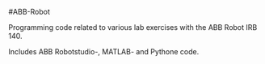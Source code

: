 #ABB-Robot

Programming code related to various lab exercises with the ABB Robot IRB 140.

Includes ABB Robotstudio-, MATLAB- and Pythone code.
